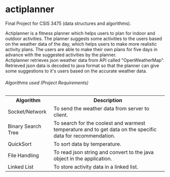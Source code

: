 # actiplanner
Final Project for CSIS 3475 (data structures and algorithms).

Actiplanner is a fitness planner which helps users to plan for indoor and outdoor activities. The planner suggests some activities to the users based on the weather data of the day, which helps users to make more realistic activity plans. The users are able to make their own plans for five days in advance with the suggested activities by the planner.<br />
Actiplanner retrieves json weather data from API called "OpenWeatherMap". Retrieved json data is decoded to java format so that the planner can give some suggestions to it's users based on the accurate weather data. 

<h6>Algorithms used (Project Requirements)</h6>
<table>
  <tr>
    <th>Algorithm</th>
    <th>Description</th>
  </tr>
    <td>Socket/Network</td>
    <td>To send the weather data from server to client.</td>
  <tr>
    <td>Binary Search Tree</td>
    <td>To search for the coolest and warmest temperature and to get data on the specific data for recommendation.</td>
  </tr>
    <td>QuickSort</td>
    <td>To sort data by temperature.</td>
  <tr>
    <td>File Handling</td>
    <td>To read json string and convert to the java object in the application.</td>
  </tr>
  <tr>
    <td>Linked List</td>
    <td>To store activity data in a linked list.</td>
  </tr>
</table>
